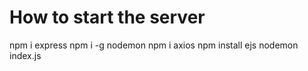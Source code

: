 # How to start the server
npm i express
npm i -g nodemon
npm i axios
npm install ejs
nodemon index.js